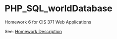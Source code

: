 # PHP_SQL_worldDatabase
Homework 6 for CIS 371 Web Applications

<p> See: <a href="https://cis.gvsu.edu/~dulimarh/jkl/cs371/hw6-php-world-db.html ">Homework Description</a></p>
